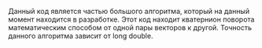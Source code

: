 Данный код является частью большого алгоритма, который на данный момент находится в разработке. Этот код находит кватернион поворота математическим способом от одной пары векторов к другой. Точность данного алгоритма зависит от long double.
